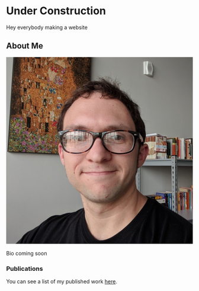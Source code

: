 # Under Construction

Hey everybody making a website

## About Me

![Me](me.png)

Bio coming soon

### Publications

You can see a list of my published work [here](papers.md).
